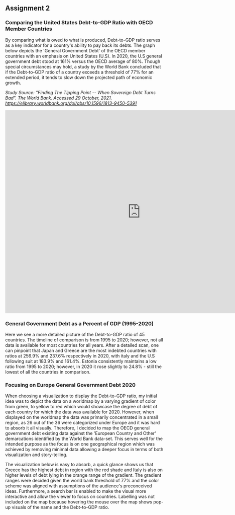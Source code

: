 ## Assignment 2
### Comparing the United States Debt-to-GDP Ratio with OECD Member Countries
By comparing what is owed to what is produced, Debt-to-GDP ratio serves as a key indicator for a country's ability to pay back its debts. The graph below depicts the 'General Government Debt' of the OECD member countries with an emphasis on United States (U.S). In 2020, the U.S general government debt stood at 161% versus the OECD average of 80%. Though special circumstances may hold, a study by the World Bank concluded that if the Debt-to-GDP ratio of a country exceeds a threshold of 77% for an extended period, it tends to slow down the projected path of economic growth.

*Study Source: "Finding The Tipping Point -- When Sovereign Debt Turns Bad". The World Bank. Accessed 29 October, 2021. https://elibrary.worldbank.org/doi/abs/10.1596/1813-9450-5391*

<iframe src="https://data.oecd.org/chart/6vm2" width="860" height="645" style="border: 0" mozallowfullscreen="true" webkitallowfullscreen="true" allowfullscreen="true"><a href="https://data.oecd.org/chart/6vm2" target="_blank">OECD Chart: General government debt, Total, % of GDP, Annual, 2020</a></iframe>

### General Government Debt as a Percent of GDP (1995-2020)
Here we see a more detailed picture of the Debt-to-GDP ratio of 45 countries. The timeline of comparison is from 1995 to 2020; however, not all data is available for most countries for all years. After a detailed scan, one can pinpoint that Japan and Greece are the most indebted countries with ratios at 256.9% and 237.6% respectively in 2020, with italy and the U.S following suit at 183.9% and 161.4%. Estonia consistently maintains a low ratio from 1995 to 2020; however, in 2020 it rose slightly to 24.8% - still the lowest of all the countries in comparison.   

<div class="flourish-embed flourish-chart" data-src="visualisation/7667965"><script src="https://public.flourish.studio/resources/embed.js"></script></div>

### Focusing on Europe General Government Debt 2020
When choosing a visualization to display the Debt-to-GDP ratio, my initial idea was to depict the data on a worldmap by a varying gradient of color from green, to yellow to red which would showcase the degree of debt of each country for which the data was available for 2020. However, when displayed on the worldmap the data was primarily concentrated in a small region, as 26 out of the 36 were categorized under Europe and it was hard to absorb it all visually. Therefore, I decided to map the  OECD general government debt existing data against the 'European Country and Other' demarcations identified by the World Bank data-set. This serves well for the intended purpose as the focus is on one geographical region which was achieved by removing minimal data allowing a deeper focus in terms of both visualization and story-telling. 

The visualization below is easy to absorb, a quick glance shows us that Greece has the highest debt in region with the red shade and Italy is also on higher levels of debt lying in the orange range of the gradient. The gradient ranges were decided given the world bank threshold of 77% and the color scheme was aligned with assumptions of the audience's preconceived ideas. Furthermore, a search bar is enabled to make the visual more interactive and allow the viewer to focus on countries. Labelling was not included on the map because hovering the mouse over the map shows pop-up visuals of the name and the Debt-to-GDP ratio. 

<div class="flourish-embed flourish-map" data-src="visualisation/7683143"><script src="https://public.flourish.studio/resources/embed.js"></script></div>
